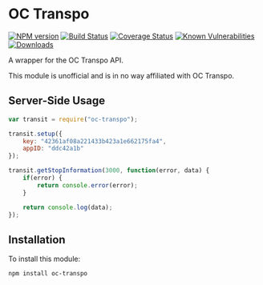 # OC Transpo

[![NPM version][npm-version-image]][npm-url]
[![Build Status][build-status-image]][build-status-url]
[![Coverage Status][coverage-image]][coverage-url]
[![Known Vulnerabilities][snyk-image]][snyk-url]
[![Downloads][npm-downloads-image]][npm-url]

A wrapper for the OC Transpo API.

This module is unofficial and is in no way affiliated with OC Transpo.

## Server-Side Usage

```javascript
var transit = require("oc-transpo");

transit.setup({
	key: "42361af08a221433b423a1e662175fa4",
	appID: "ddc42a1b"
});

transit.getStopInformation(3000, function(error, data) {
	if(error) {
		return console.error(error);
	}

	return console.log(data);
});
```

## Installation

To install this module:
```bash
npm install oc-transpo
```

[npm-url]: https://www.npmjs.com/package/oc-transpo
[npm-version-image]: https://img.shields.io/npm/v/oc-transpo.svg
[npm-downloads-image]: http://img.shields.io/npm/dm/oc-transpo.svg

[build-status-url]: https://travis-ci.org/nitro404/oc-transpo
[build-status-image]: https://travis-ci.org/nitro404/oc-transpo.svg?branch=master

[coverage-url]: https://coveralls.io/github/nitro404/oc-transpo?branch=master
[coverage-image]: https://coveralls.io/repos/github/nitro404/oc-transpo/badge.svg?branch=master

[snyk-url]: https://snyk.io/test/github/nitro404/oc-transpo?targetFile=package.json
[snyk-image]: https://snyk.io/test/github/nitro404/oc-transpo/badge.svg?targetFile=package.json
